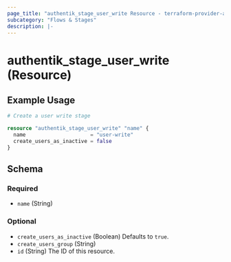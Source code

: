 ```yaml
---
page_title: "authentik_stage_user_write Resource - terraform-provider-authentik"
subcategory: "Flows & Stages"
description: |-
---
```


# authentik_stage_user_write (Resource)

## Example Usage

```terraform
# Create a user write stage

resource "authentik_stage_user_write" "name" {
  name                     = "user-write"
  create_users_as_inactive = false
}
```

<!-- schema generated by tfplugindocs -->
## Schema

### Required

- `name` (String)

### Optional

- `create_users_as_inactive` (Boolean) Defaults to `true`.
- `create_users_group` (String)
- `id` (String) The ID of this resource.
